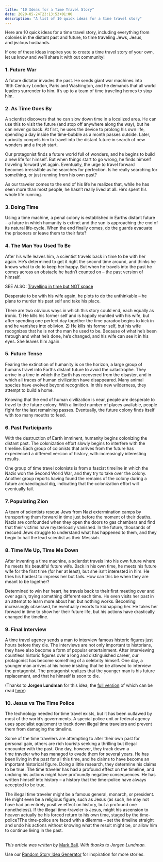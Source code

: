 ```yaml
---
title: "10 Ideas for a Time Travel Story"
date: 2020-05-24T23:13:53+01:00
description: "A list of 10 quick ideas for a time travel story" 
---
```


<p>Here are 10 quick ideas for a time travel&nbsp;story, including everything from colonies in the distant past and future, to time traveling Jews, Jesus, and&nbsp;jealous&nbsp;husbands.</p>
<p><span><a href="http://i0.wp.com/www.scifiideas.com/wp-content/uploads/2012/09/time-travel-4.png" rel="lightbox[1821]"></a>If one of these ideas inspires you to create a time travel story of your own, let us know and we&rsquo;ll share it with out community!</span></p>
<h3>1. Future War</h3>
<p>A future dictator invades the past. He sends giant war machines into 19th&nbsp;Century&nbsp;London, Paris and Washington, and he demands that all world leaders surrender to him. It&rsquo;s up to a team of time traveling heroes to stop him.</p>
<h3>2. As Time Goes By</h3>
<p>A scientist discovers that he can slow down time in a localized area. He can use this to visit the future (and stop off anywhere along the way), but he can never go back. At first, he uses the device to&nbsp;prolong&nbsp;his own life, spending a day inside the time-bubble as a month passes outside. Later, curiosity compels him to travel into the distant future in search of new wonders and&nbsp;a fresh start.</p>
<p>Our protagonist&nbsp;finds&nbsp;a future world full of wonders, and he begins to build a new life for himself. But when things start to go wrong, he finds himself traveling forward yet again. Eventually, the urge to travel forward becomes&nbsp;irresistible&nbsp;as he searches for perfection. Is he really searching for something, or just running from his own past?</p>
<p>As our&nbsp;traveler&nbsp;comes to the end of his life he realizes that, while he has seen more than most people, he hasn&rsquo;t really lived at all. He&rsquo;s spent his whole life running.</p>
<h3>3. Doing Time</h3>
<p>Using a time machine, a penal colony is established in Earths distant future &ndash; a future in which humanity is extinct and the sun is approaching the end of its natural&nbsp;life-cycle. When the end finally comes, do the guards evacuate the prisoners or leave them to their fate?</p>
<h3>4. The Man You Used To Be</h3>
<p>After his wife leaves him, a scientist travels back in time to be with her again. He&rsquo;s determined to get it right the second time around, and thinks he knows what to do to keep her happy. But when he travels into the past he comes across an obstacle he hadn&rsquo;t counted on &ndash; the past version of himself.</p>
<div><a href="http://www.scifiideas.com/science-2/traveling-through-time-and-not-space/"></a>
<p>SEE ALSO: <a href="http://www.scifiideas.com/science-2/traveling-through-time-and-not-space/">Travelling in time but NOT space</a></p>
</div>
<p>Desperate to be with his wife again, he plots to do the unthinkable &ndash; he plans to murder his past self and take his place.</p>
<p>There are two obvious ways in which this story could end, each equally as ironic. 1) He kills his former self and is happily reunited with his wife, but after spending one perfect day together the time paradox begins to kick in and he vanishes into oblivion. 2) He kills his former self, but his wife recognizes that he is not the man he used to be. Because of what he&rsquo;s been through and what he&rsquo;s done, he&rsquo;s changed, and his wife can see it in his eyes. She leaves him again.</p>
<h3>5. Future Tense</h3>
<p>Fearing the extinction of humanity is on the horizon, a large group of humans travel into Earths distant future to avoid the catastrophe. They arrive in a time in which the Earth has&nbsp;recovered&nbsp;from the disaster, and&nbsp;in which all traces of human civilization have disappeared. Many animal species have evolved beyond recognition. In this new wilderness, they attempt to build a home.</p>
<p>Knowing that the end of human civilization is near, people are desperate to travel to the future colony. With a limited number of places available, people fight for the last remaining passes. Eventually, the future colony finds itself with too many mouths to feed.</p>
<h3>6. Past Participants</h3>
<p>With the destruction of Earth imminent, humanity begins colonizing the distant past. The colonization effort slowly begins to interfere with the timeline. Each group of colonists that arrives from the future has experienced a different version of history, with increasingly interesting results.</p>
<p>One group of time travel colonists is from a fascist timeline in which the Nazis won the Second World War, and they try to take over the colony. Another group reports having found the remains of the colony during a future archaeological dig, indicating that the colonization effort will eventually fail.</p>
<h3>7. Populating Zion</h3>
<p>A team of scientists rescue Jews from Nazi extermination camps by transporting them forward in time just before the moment of&nbsp;their&nbsp;deaths. Nazis are confounded when they open the doors to gas chambers and find that their victims have mysteriously vanished. In the future, thousands of rescued Jews struggle to understand what has happened to them, and they begin to hail the lead scientist as their Messiah.</p>
<h3>8. Time Me Up, Time Me Down</h3>
<p>After inventing a time machine, a scientist travels into his own future where he meets his beautiful future wife. Back in his own time, he meets his future wife for the first time (for her at least), but she isn&rsquo;t interested in him. He tries his hardest to impress her but fails. How can this be when they are meant to be together?</p>
<p>Determined to win her heart, he travels back to their first meeting over and over again, trying something different each time. He even visits her past in an attempt to learn more about her, but nothing works. Becoming increasingly obsessed, he eventually resorts to kidnapping her. He takes her forward in time to show her their future life, but his actions have drastically changed the timeline.</p>
<h3>9. Final Interview</h3>
<p>A time travel agency sends a man to interview famous historic figures just hours before they die. The interviews are not only important to historians, they have also become a form of popular entertainment. After interviewing countless historic figures over a long and distinguished career, our protagonist has become something of a celebrity himself. One day, a younger man arrives at his home insisting that he be allowed to interview the protagonist. The protagonist realizes that the younger man is his future replacement, and that he himself is soon to die.</p>
<p>(Thanks to&nbsp;<strong>Jorgen Lundman</strong> for this idea, the <a title="Story Idea: Final Interview" href="http://www.scifiideas.com/sfi/story-ideas/story-idea-end-of-the-line/">full version</a> of which can be read <a title="Story Idea: Final Interview" href="https://web.archive.org/web/20191120090008/http://www.scifiideas.com/sfi/story-ideas/story-idea-end-of-the-line/">here</a>)</p>
<h3>10. Jesus vs The Time Police</h3>
<p>The technology needed for time travel exists, but it has been outlawed by most of the world&rsquo;s governments.&nbsp;A special police unit or federal agency uses specialist equipment to track down illegal time&nbsp;travelers&nbsp;and prevent them from damaging the timeline.</p>
<p>Some of the time travelers are attempting to alter their own past for personal gain, others are rich tourists seeking a thrilling but illegal encounter with the past.&nbsp;One day, however, they track down a time&nbsp;traveler&nbsp;who has managed to evade them for several years. He has been living in the past for all this time, and he claims to have become an important historical figure. Doing a little research, they determine his claims to be true. The time&nbsp;traveler&nbsp;has had a profound effect on the timeline, and undoing his actions might have profoundly negative&nbsp;consequences. He has written himself into history &ndash; a history that the time-police have always accepted to be true.</p>
<p>The illegal time&nbsp;traveler&nbsp;might be a famous general, monarch, or president. He might even be a religious figure, such as Jesus (as such, he may not have had an entirely positive effect on history, but a profound one nonetheless). If the illegal time-traveler is Jesus, might his&nbsp;ascension&nbsp;to heaven actually be his forced return to his own time, staged by the time-police?The time-police are faced with a dilemma &ndash; set the timeline straight and undo his actions without knowing what the result might be, or allow him to continue living in the past.</p>
<p><br /> <em>This article was written by</em> <a title="Mark Ball - Freelance Writer" href="http://www.markballwriter.com/">Mark Ball</a>. <em>With thanks to&nbsp;Jorgen Lundman.</em></p>
<p>Use our <a href="/story-idea-generator">Random Story Idea Generator</a> for inspiration for more stories.</p>
